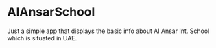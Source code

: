 # AlAnsarSchool

Just a simple app that displays the basic info about Al Ansar Int. School which is situated in UAE.
